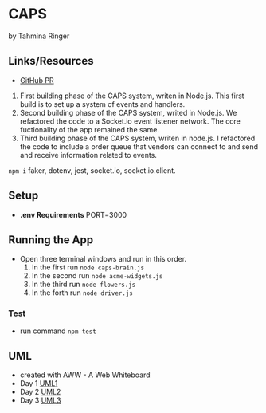 # CAPS

by Tahmina Ringer

## Links/Resources

- [GitHub PR](https://github.com/Tahmina-Ringer-401-advanced-javascript/CAPS/commit/ec01fc8c580741f006c9830239be3725a7663833)

1. First building phase of the CAPS system, writen in Node.js. This first build is to set up a system of events and handlers.
2. Second building phase of the CAPS system, writed in Node.js. We refactored the code to a Socket.io event listener network. The core fuctionality of the app remained the same.
3. Third building phase of the CAPS system, writen in node.js. I refactored the code to include a order queue that vendors can connect to and send and receive information related to events.

`npm i` faker, dotenv, jest, socket.io, socket.io.client.

## Setup

- **.env Requirements**
PORT=3000

## Running the App

- Open three terminal windows and run in this order.
  1. In the first run `node caps-brain.js`
  2. In the second run `node acme-widgets.js`
  3. In the third run `node flowers.js`
  4. In the forth run `node driver.js`

### Test

- run command `npm test`

## UML

- created with AWW - A Web Whiteboard
- Day 1 [UML1](UML.png)
- Day 2 [UML2](UML2.png)
- Day 3 [UML3](UML3.png)
